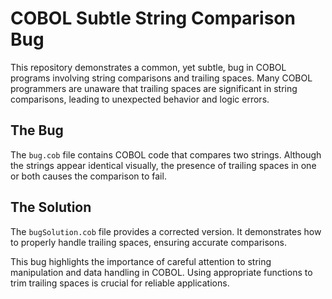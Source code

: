 # COBOL Subtle String Comparison Bug

This repository demonstrates a common, yet subtle, bug in COBOL programs involving string comparisons and trailing spaces.  Many COBOL programmers are unaware that trailing spaces are significant in string comparisons, leading to unexpected behavior and logic errors.

## The Bug
The `bug.cob` file contains COBOL code that compares two strings. Although the strings appear identical visually, the presence of trailing spaces in one or both causes the comparison to fail.

## The Solution
The `bugSolution.cob` file provides a corrected version. It demonstrates how to properly handle trailing spaces, ensuring accurate comparisons.

This bug highlights the importance of careful attention to string manipulation and data handling in COBOL.  Using appropriate functions to trim trailing spaces is crucial for reliable applications.